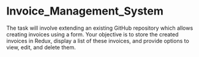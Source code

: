 # Invoice_Management_System
The task will involve extending an existing GitHub repository which allows creating invoices using a form. Your objective is to store the created invoices in Redux, display a list of these invoices, and provide options to view, edit, and delete them.
